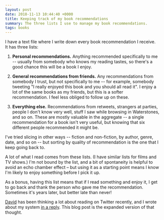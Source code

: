 ```yaml
---
layout: post
date: 2018-11-13 10:44:40 +0000
title: Keeping track of my book recommendations
summary: The three lists I use to manage my book recommendations.
tags: books
---
```


I have a text file where I write down every book recommendation I receive.
It has three lists:

1.  **Personal recommendations.**
    Anything recommended specifically to me -- usually from somebody who knows my reading tastes, so there's a good chance this will be a book I enjoy.

2.  **General recommendations from friends.**
    Any recommendations from somebody I trust, but not specifically to me -- for example, somebody tweeting "I really enjoyed this book and you should all read it".
    I enjoy a lot of the same books as my friends, but this is a softer recommendation.
    I feel less obliged to follow up on these.

3.  **Everything else.**
    Recommendations from retweets, strangers at parties, people I don't know very well, stuff I saw while browsing in Waterstones, and so on.
    These are mostly valuable in the aggregate -- a single recommendation for a book isn't very useful, but knowing that six different people recommended it might be.

I've tried slicing in other ways -- fiction and non-fiction, by author, genre, date, and so on -- but sorting by quality of recommendation is the one that I keep going back to.

A lot of what I read comes from these lists.
(I have similar lists for films and TV shows.)
I'm not bound by the list, and a bit of spontaneity is helpful to avoid an echo chamber effect – but using it as a starting point means I know I'm likely to enjoy something before I pick it up.

As a bonus, having this list means that if I read something and enjoy it, I get to go back and thank the person who gave me the recommendation.
Sometimes it's years later, but better late than never!

[David](https://twitter.com/DRMacIver) has been thinking a lot about reading on Twitter recently, and I wrote about my system [in a reply](https://twitter.com/alexwlchan/status/1062275751859404800).
This blog post is the expanded version of that thought.
